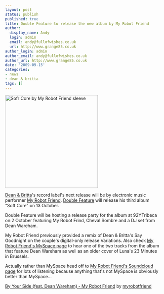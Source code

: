 ```yaml
---
layout: post
status: publish
published: true
title: Double Feature to release the new album by My Robot Friend
author:
  display_name: Andy
  login: admin
  email: andy@fullofwishes.co.uk
  url: http://www.grange85.co.uk
author_login: admin
author_email: andy@fullofwishes.co.uk
author_url: http://www.grange85.co.uk
date: '2009-09-15'
categories:
- news
- dean & britta
tags: []
---
```

<p><img src="https://www.fullofwishes.co.uk/wp/wp-content/uploads/2009/09/softcorecoversquare-300x300.jpg" alt="Sofr Core by My Robot Friend sleeve" title="Sofr Core by My Robot Friend sleeve" width="300" height="300" class="alignright size-medium wp-image-1591" />
<p><a href="http://www.deanandbritta.com">Dean & Britta</a>'s record label's next release will be by electronic music performer <a href="http://www.myrobotfriend.com/">My Robot Friend</a>. <a href="http://www.myspace.com/doublefeaturerecords">Double Feature</a> will release his third album "Soft Core" on 13 October.</p>
<p>Double Feature will be hosting a release party for the album at 92YTribeca on 2 October featuring My Robot Frind, Cheval Sombre and a DJ set from Dean Wareham.</p>
<p>My Robot Friend previously provided a remix of Dean & Britta's Say Goodnight on the couple's digital-only release Variations. Also check <a href="http://www.myspace.com/myrobotfriend">My Robot Friend's MySpace page</a> to hear one of the two tracks from the album that feature Dean Wareham as well as an older cover of Luna's 23 Minutes in Brussels.</p>
<p>Actually rather than MySpace head off to <a href="http://soundcloud.com/myrobotfriend/">My Robot Friend's Soundcloud page</a> for lots of listening because anything that's not MySpace is obviously better than MySpace...</p>
<p><figure class="caption "><figcaption class="caption-text"></figcaption></figure>  <span><a href="http://soundcloud.com/myrobotfriend/by-your-side-feat-dean-wareham">By Your Side (feat. Dean Wareham) - My Robot Friend</a>  by  <a href="http://soundcloud.com/myrobotfriend">myrobotfriend</a></span> </p>
